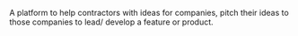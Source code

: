 A platform to help contractors with ideas for companies, pitch their ideas to those companies to lead/ develop a feature or product.